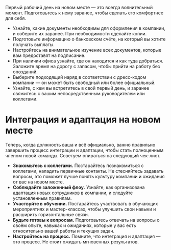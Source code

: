 Первый рабочий день на новом месте — это всегда волнительный момент. Подготовьтесь к нему заранее, чтобы сделать его комфортнее для себя.

- Узнайте, какие документы необходимы для оформления в компании, и соберите их заранее. При необходимости сделайте копии.
- Подготовьте информацию о банковском счёте, на который вы хотите получать выплаты.
- Настройтесь на внимательное изучение всех документов, которые вам предоставят на подписание.
- При наличии офиса узнайте, где он находится и как туда добраться. Заложите время на дорогу с запасом, чтобы прийти на работу без опозданий.
- Выберите подходящий наряд в соответствии с дресс-кодом компании — он может быть свободный или более официальный.
- Узнайте, с кем вы встретитесь в свой первый день, и заранее свяжитесь с вашим непосредственным руководителем или коллегами.

# Интеграция и адаптация на новом месте

Теперь, когда должность ваша и всё официально, важно правильно завершить процесс интеграции и адаптации, чтобы стать полноценным членом новой команды. Советуем опираться на следующий чек-лист.

- **Знакомьтесь с коллегами.** Постарайтесь познакомиться с коллегами, наладить первичные контакты. Не стесняйтесь задавать вопросы, это поможет лучше понять культуру компании и ожидания от вас на новом месте.
- **Соблюдайте заложенный флоу.** Узнайте, как организована адаптация новых сотрудников в компании, и следуйте установленным правилам.
- **Участвуйте в обучении.** Постарайтесь участвовать в обучающих мероприятиях и мастер-классах, чтобы улучшить свои навыки и расширить горизонтальные связи.
- **Будьте готовы к вопросам.** Подготовьтесь отвечать на вопросы о своём опыте, навыках и ожиданиях, которые у вас есть относительно вашей работы и текущих задач.
- **Настройтесь на процесс.** Помните, что интеграция и адаптация — это процесс. Не стоит ожидать мгновенных результатов.